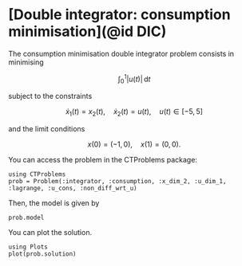 # [Double integrator: consumption minimisation](@id DIC)

The consumption minimisation double integrator problem consists in minimising

```math
    \int_{0}^{1} |u(t)| \, \mathrm{d}t
```

subject to the constraints

```math
    \dot x_1(t) = x_2(t), \quad \dot x_2(t) = u(t), \quad u(t) \in [-5,5]
```

and the limit conditions

```math
    x(0) = (-1,0), \quad x(1) = (0,0).
```

You can access the problem in the CTProblems package:

```@example main
using CTProblems
prob = Problem(:integrator, :consumption, :x_dim_2, :u_dim_1, :lagrange, :u_cons, :non_diff_wrt_u) 
```

Then, the model is given by

```@example main
prob.model
```

You can plot the solution.

```@example main
using Plots
plot(prob.solution)
```
